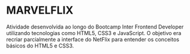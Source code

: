 # MARVELFLIX
Atividade desenvolvida ao longo do Bootcamp Inter Frontend Developer utilizando tecnologias como HTML5, CSS3 e JavaScript. O objetivo era recriar parcialmente a interface do NetFlix para entender os conceitos básicos do HTML5 e CSS3.
